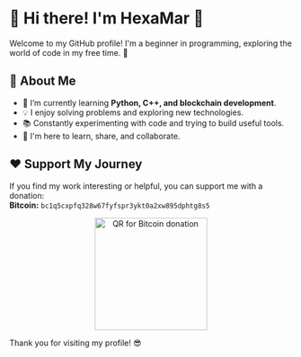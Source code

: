 # 👋 Hi there! I'm HexaMar 🚀

Welcome to my GitHub profile! I'm a beginner in programming, exploring the world of code in my free time. 🚀

## 🔧 About Me
- 🌱 I’m currently learning **Python, C++, and blockchain development**.
- 💡 I enjoy solving problems and exploring new technologies.
- 📚 Constantly experimenting with code and trying to build useful tools.
- 🚀 I'm here to learn, share, and collaborate.

## ❤️ Support My Journey
If you find my work interesting or helpful, you can support me with a donation:  
**Bitcoin:** `bc1q5cxpfq328w67fyfspr3ykt0a2xw895dphtg8s5`  

<p align="center">
  <img src="([https://user-images.githubusercontent.com/84314152/124379067-1b674100-dcb1-11eb-8b63-292c8717f7d3.png](https://raw.githubusercontent.com/HexaMar/HexaMar/refs/heads/main/qr.png))" alt="QR for Bitcoin donation" width="200">
</p>


Thank you for visiting my profile! 😎
